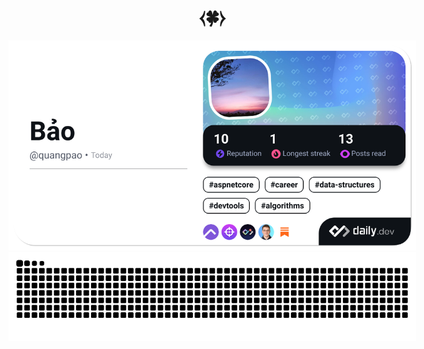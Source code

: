 <div align="center" style="width:652px; text-align:center;">
    <h1>⧼🍀⧽</h1>
</div>

<div align="center" style="width:652px;">
    <a href="https://app.daily.dev/quangpao">
        <img src="https://raw.githubusercontent.com/quangpao/quangpao/devcard/devcard.png" width="652px" alt="quangpao's Dev Card" />
    </a>
    <picture style="width:652px;">
        <source media="(prefers-color-scheme: dark)" srcset="https://raw.githubusercontent.com/quangpao/quangpao/snk/github-contribution-grid-snake-dark.svg">
        <source media="(prefers-color-scheme: light)" srcset="https://raw.githubusercontent.com/quangpao/quangpao/snk/github-contribution-grid-snake.svg">
        <img src="https://raw.githubusercontent.com/tuc0w/tuc0w/snk/github-contribution-grid-snake.svg" width="652px" alt="Snake">
    </picture>
</div>
